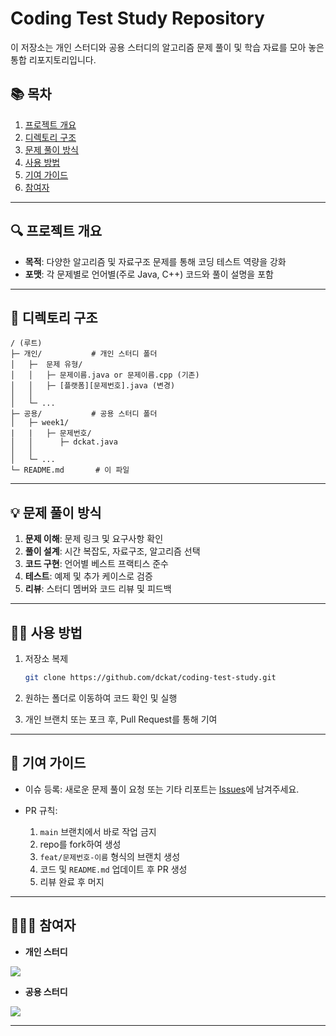 # Coding Test Study Repository

이 저장소는 개인 스터디와 공용 스터디의 알고리즘 문제 풀이 및 학습 자료를 모아 놓은 통합 리포지토리입니다.

## 📚 목차

1. [프로젝트 개요](#프로젝트-개요)
2. [디렉토리 구조](#디렉토리-구조)
3. [문제 풀이 방식](#문제-풀이-방식)
4. [사용 방법](#사용-방법)
5. [기여 가이드](#기여-가이드)
6. [참여자](#참여자)

---

## 🔍 프로젝트 개요

* **목적**: 다양한 알고리즘 및 자료구조 문제를 통해 코딩 테스트 역량을 강화
* **포맷**: 각 문제별로 언어별(주로 Java, C++) 코드와 풀이 설명을 포함

---

## 📂 디렉토리 구조

```
/ (루트)
├─ 개인/           # 개인 스터디 폴더
│   ├─  문제 유형/
│   │   ├─ 문제이름.java or 문제이름.cpp (기존)
│   │   ├─ [플랫폼][문제번호].java (변경)
│   │
│   └─ ...
├─ 공용/           # 공용 스터디 폴더
│   ├─ week1/
|   |   ├─ 문제번호/
│   │      ├─ dckat.java
│   │
│   └─ ...
└─ README.md       # 이 파일
```

---

## 💡 문제 풀이 방식

1. **문제 이해**: 문제 링크 및 요구사항 확인
2. **풀이 설계**: 시간 복잡도, 자료구조, 알고리즘 선택
3. **코드 구현**: 언어별 베스트 프랙티스 준수
4. **테스트**: 예제 및 추가 케이스로 검증
5. **리뷰**: 스터디 멤버와 코드 리뷰 및 피드백

---

## 👨‍💻 사용 방법

1. 저장소 복제

   ```bash
   git clone https://github.com/dckat/coding-test-study.git
   ```
2. 원하는 폴더로 이동하여 코드 확인 및 실행
3. 개인 브랜치 또는 포크 후, Pull Request를 통해 기여

---

## 🤝 기여 가이드

* 이슈 등록: 새로운 문제 풀이 요청 또는 기타 리포트는 [Issues](https://github.com/dckat/coding-test-study/issues)에 남겨주세요.
* PR 규칙:

  1. `main` 브랜치에서 바로 작업 금지
  2. repo를 fork하여 생성
  3. `feat/문제번호-이름` 형식의 브랜치 생성
  4. 코드 및 `README.md` 업데이트 후 PR 생성
  5. 리뷰 완료 후 머지

---

## 🧑‍🤝‍🧑 참여자

* **개인 스터디**
<a href="https://github.com/dckat/coding-test-study/graphs/contributors">
  <img src="https://contrib.rocks/image?repo=dckat/coding-test-study" />
</a>
 
* **공용 스터디**

<a href="https://github.com/SSGINCStudy/coding-test-study/graphs/contributors">
  <img src="https://contrib.rocks/image?repo=SSGINCStudy/coding-test-study" />
</a>

---
